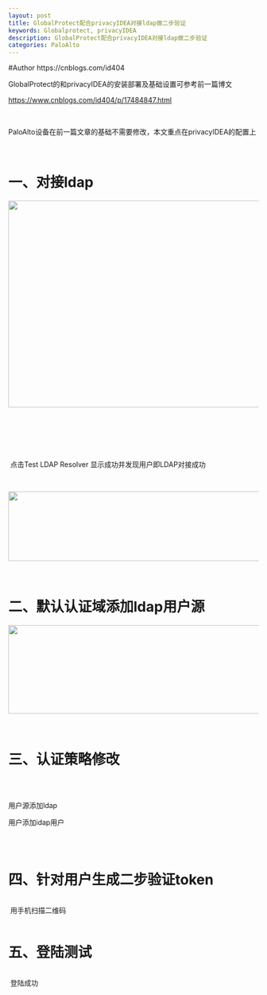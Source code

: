 ```yaml
---
layout: post
title: GlobalProtect配合privacyIDEA对接ldap做二步验证
keywords: Globalprotect, privacyIDEA
description: GlobalProtect配合privacyIDEA对接ldap做二步验证
categories: PaloAlto
---
```

<p>#Author https://cnblogs.com/id404</p>
<p>GlobalProtect的和privacyIDEA的安装部署及基础设置可参考前一篇博文</p>
<p><a href="https://www.cnblogs.com/id404/p/17484847.html">https://www.cnblogs.com/id404/p/17484847.html</a></p>
<p>&nbsp;</p>
<p>PaloAlto设备在前一篇文章的基础不需要修改，本文重点在privacyIDEA的配置上</p>
<p>&nbsp;</p>

# 一、对接ldap
<p><img src="/images/blog/725676-20230628153538455-34449494.png" alt="" width="887" height="416" loading="lazy" /></p>
<p>&nbsp;</p>
<p><img src="/images/blog/725676-20230628153654855-603044837.png" alt="" loading="lazy" /></p>
<p>&nbsp;</p>
<p><img src="/images/blog/725676-20230628153721006-1373181901.png" alt="" loading="lazy" /></p>
<p>&nbsp;点击Test LDAP Resolver 显示成功并发现用户即LDAP对接成功</p>
<p>&nbsp;</p>
<p><img src="/images/blog/725676-20230628153824566-234084508.png" alt="" width="595" height="140" loading="lazy" /></p>
<p>&nbsp;</p>

# 二、默认认证域添加ldap用户源
<p><img src="/images/blog/725676-20230628153940254-1072421161.png" alt="" width="840" height="178" loading="lazy" /></p>
<p>&nbsp;</p>

# 三、认证策略修改
<p><img src="/images/blog/725676-20230628154037903-409371475.png" alt="" loading="lazy" /></p>
<p>&nbsp;</p>
<p>用户源添加ldap</p>
<p>用户添加idap用户</p>
<p><img src="/images/blog/725676-20230628154142514-1362200961.png" alt="" loading="lazy" /></p>
<p>&nbsp;</p>

# 四、针对用户生成二步验证token
<p><img src="/images/blog/725676-20230628154337595-369642670.png" alt="" loading="lazy" /></p>
<p>&nbsp;用手机扫描二维码</p>
<p><img src="/images/blog/725676-20230628154534057-59356892.png" alt="" loading="lazy" /></p>

# 五、登陆测试
<p><img src="/images/blog/725676-20230628154626668-2143477372.png" alt="" loading="lazy" /></p>
<p>&nbsp;登陆成功</p>
<p><img src="/images/blog/725676-20230628154740112-1748630410.png" alt="" loading="lazy" /></p>
<p>&nbsp;</p>
    

